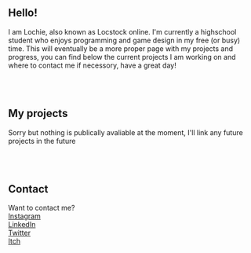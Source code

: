 ## Hello!

I am Lochie, also known as Locstock online. I'm currently a highschool student who enjoys programming and game design in my free (or busy) time. This will eventually be a more proper page with my projects and progress, you can find below the current projects I am working on and where to contact me if necessory, have a great day!

<br/>
<br/>

## My projects

Sorry but nothing is publically avaliable at the moment, I'll link any future projects in the future

<br/>
<br/>

## Contact
Want to contact me?
<br/>
[Instagram](https://www.instagram.com/locstock04/)
<br/>
[LinkedIn](https://www.linkedin.com/in/lochlan-m-936127209/) 
<br/>
[Twitter](https://twitter.com/Locstock04)
<br/>
[Itch](https://locstock04.itch.io/)
